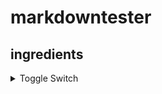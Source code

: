 # markdowntester


## ingredients
<details>
    <summary>Toggle Switch</summary>
    Foldable Content[enter image description here][1]
</details>
